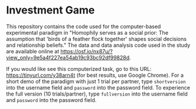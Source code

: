 # Investment Game
This repository contains the code used for the computer-based experimental paradigm in "Homophily serves as a social prior: The assumption that 'birds of a feather flock together' shapes social decisions and relationship beliefs." The data and data analysis code used in the study are available online at https://osf.io/nx87u/?view_only=9e5a4f227ea54ab19c93bc92df99828d.

If you would like see this computerized task, go to this URL: https://tinyurl.com/y38arn4t (for best results, use Google Chrome). For a short demo of the paradigm with just 1 trial per partner, type `shortversion` into the username field and `password` into the password field. To experience the full version (10 trials/partner), type `fullversion` into the username field and `password` into the password field.
